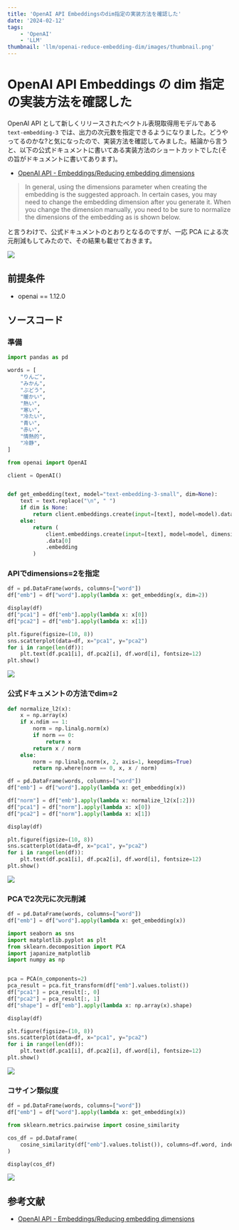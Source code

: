 ```yaml
---
title: 'OpenAI API Embeddingsのdim指定の実装方法を確認した'
date: '2024-02-12'
tags:
    - 'OpenAI'
    - 'LLM'
thumbnail: 'llm/openai-reduce-embedding-dim/images/thumbnail.png'
---
```


# OpenAI API Embeddings の dim 指定の実装方法を確認した

OpenAI API として新しくリリースされたベクトル表現取得用モデルである `text-embedding-3` では、出力の次元数を指定できるようになりました。どうやってるのかな?と気になったので、実装方法を確認してみました。結論から言うと、以下の公式ドキュメントに書いてある実装方法のショートカットでした(その旨がドキュメントに書いてあります)。

-   [OpenAI API - Embeddings/Reducing embedding dimensions](https://platform.openai.com/docs/guides/embeddings/use-cases)

> In general, using the dimensions parameter when creating the embedding is the suggested approach. In certain cases, you may need to change the embedding dimension after you generate it. When you change the dimension manually, you need to be sure to normalize the dimensions of the embedding as is shown below.

と言うわけで、公式ドキュメントのとおりとなるのですが、一応 PCA による次元削減もしてみたので、その結果も載せておきます。

![](images/compare-reduction-method.png)

## 前提条件

-   openai == 1.12.0

## ソースコード

### 準備

```python
import pandas as pd

words = [
    "りんご",
    "みかん",
    "ぶどう",
    "暖かい",
    "熱い",
    "寒い",
    "冷たい",
    "青い",
    "赤い",
    "情熱的",
    "冷静",
]

from openai import OpenAI

client = OpenAI()


def get_embedding(text, model="text-embedding-3-small", dim=None):
    text = text.replace("\n", " ")
    if dim is None:
        return client.embeddings.create(input=[text], model=model).data[0].embedding
    else:
        return (
            client.embeddings.create(input=[text], model=model, dimensions=dim)
            .data[0]
            .embedding
        )
```

### APIでdimensions=2を指定

```python
df = pd.DataFrame(words, columns=["word"])
df["emb"] = df["word"].apply(lambda x: get_embedding(x, dim=2))
```

```python
display(df)
df["pca1"] = df["emb"].apply(lambda x: x[0])
df["pca2"] = df["emb"].apply(lambda x: x[1])

plt.figure(figsize=(10, 8))
sns.scatterplot(data=df, x="pca1", y="pca2")
for i in range(len(df)):
    plt.text(df.pca1[i], df.pca2[i], df.word[i], fontsize=12)
plt.show()
```

![](images/api-dim-2.png)

### 公式ドキュメントの方法でdim=2

```python
def normalize_l2(x):
    x = np.array(x)
    if x.ndim == 1:
        norm = np.linalg.norm(x)
        if norm == 0:
            return x
        return x / norm
    else:
        norm = np.linalg.norm(x, 2, axis=1, keepdims=True)
        return np.where(norm == 0, x, x / norm)
```

```python
df = pd.DataFrame(words, columns=["word"])
df["emb"] = df["word"].apply(lambda x: get_embedding(x))
```

```python
df["norm"] = df["emb"].apply(lambda x: normalize_l2(x[:2]))
df["pca1"] = df["norm"].apply(lambda x: x[0])
df["pca2"] = df["norm"].apply(lambda x: x[1])

display(df)

plt.figure(figsize=(10, 8))
sns.scatterplot(data=df, x="pca1", y="pca2")
for i in range(len(df)):
    plt.text(df.pca1[i], df.pca2[i], df.word[i], fontsize=12)
plt.show()
```

![](images/manual-dim-2.png)

### PCAで2次元に次元削減

```python
df = pd.DataFrame(words, columns=["word"])
df["emb"] = df["word"].apply(lambda x: get_embedding(x))
```

```python
import seaborn as sns
import matplotlib.pyplot as plt
from sklearn.decomposition import PCA
import japanize_matplotlib
import numpy as np


pca = PCA(n_components=2)
pca_result = pca.fit_transform(df["emb"].values.tolist())
df["pca1"] = pca_result[:, 0]
df["pca2"] = pca_result[:, 1]
df["shape"] = df["emb"].apply(lambda x: np.array(x).shape)

display(df)

plt.figure(figsize=(10, 8))
sns.scatterplot(data=df, x="pca1", y="pca2")
for i in range(len(df)):
    plt.text(df.pca1[i], df.pca2[i], df.word[i], fontsize=12)
plt.show()
```

![](images/pca.png)

### コサイン類似度

```python
df = pd.DataFrame(words, columns=["word"])
df["emb"] = df["word"].apply(lambda x: get_embedding(x))
```

```python
from sklearn.metrics.pairwise import cosine_similarity

cos_df = pd.DataFrame(
    cosine_similarity(df["emb"].values.tolist()), columns=df.word, index=df.word
)

display(cos_df)
```

![](images/cosine-similarity.png)

## 参考文献

-   [OpenAI API - Embeddings/Reducing embedding dimensions](https://platform.openai.com/docs/guides/embeddings/use-cases)